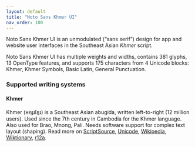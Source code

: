 ```yaml
---
layout: default
title: "Noto Sans Khmer UI"
nav_order: 100
---
```

Noto Sans Khmer UI is an unmodulated (“sans serif”) design for app and website user interfaces in the Southeast Asian _Khmer_ script. 

Noto Sans Khmer UI has multiple weights and widths, contains 381 glyphs, 13 OpenType features, and supports 175 characters from 4 Unicode blocks: Khmer, Khmer Symbols, Basic Latin, General Punctuation.


### Supported writing systems


#### Khmer

Khmer (<span class='autonym'>អក្សរខ្មែរ</span>) is a Southeast Asian abugida, written left-to-right (12 million users). Used since the 7th century in Cambodia for the Khmer language. Also used for Brao, Mnong, Pali. Needs software support for complex text layout (shaping). Read more on [ScriptSource](https://scriptsource.org/scr/Khmr), [Unicode](https://www.unicode.org/versions/Unicode13.0.0/ch16.pdf#G64642), [Wikipedia](https://en.wikipedia.org/wiki/ISO_15924:Khmr), [Wiktionary](https://en.wiktionary.org/wiki/Category:Khmer_script), [r12a](https://r12a.github.io/scripts/links?iso=Khmr).

